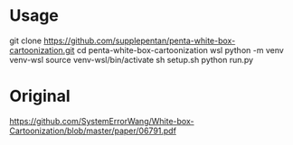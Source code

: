 # Usage
git clone https://github.com/supplepentan/penta-white-box-cartoonization.git
cd penta-white-box-cartoonization
wsl
python -m venv venv-wsl
source venv-wsl/bin/activate
sh setup.sh
python run.py

# Original
https://github.com/SystemErrorWang/White-box-Cartoonization/blob/master/paper/06791.pdf
